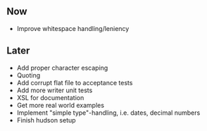 Now
---
* Improve whitespace handling/leniency


Later
-----
* Add proper character escaping
* Quoting
* Add corrupt flat file to acceptance tests
* Add more writer unit tests
* XSL for documentation
* Get more real world examples
* Implement "simple type"-handling, i.e. dates, decimal numbers
* Finish hudson setup
